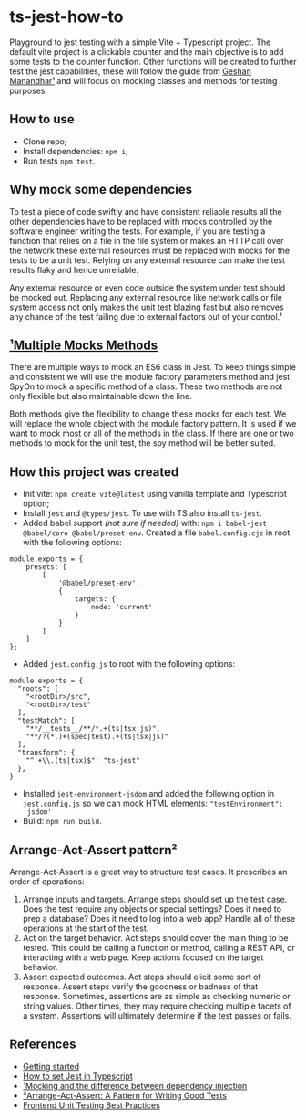 # ts-jest-how-to
Playground to jest testing with a simple Vite + Typescript project. The default vite project is a clickable counter and the main objective is to add some tests to the counter function. Other functions will be created to further test the jest capabilities, these will follow the guide from [Geshan Manandhar¹](https://github.com/leonardofmed/ts-jest-how-to#references) and will focus on mocking classes and methods for testing purposes.

## How to use
- Clone repo;
- Install dependencies: `npm i`;
- Run tests `npm test`.

## Why mock some dependencies
To test a piece of code swiftly and have consistent reliable results all the other dependencies have to be replaced with mocks controlled by the software engineer writing the tests. For example, if you are testing a function that relies on a file in the file system or makes an HTTP call over the network these external resources must be replaced with mocks for the tests to be a unit test. Relying on any external resource can make the test results flaky and hence unreliable.

Any external resource or even code outside the system under test should be mocked out. Replacing any external resource like network calls or file system access not only makes the unit test blazing fast but also removes any chance of the test failing due to external factors out of your control.¹

## [¹Multiple Mocks Methods](https://github.com/leonardofmed/ts-jest-how-to#references)
There are multiple ways to mock an ES6 class in Jest. To keep things simple and consistent we will use the module factory parameters method and jest SpyOn to mock a specific method of a class. These two methods are not only flexible but also maintainable down the line.

Both methods give the flexibility to change these mocks for each test. We will replace the whole object with the module factory pattern. It is used if we want to mock most or all of the methods in the class. If there are one or two methods to mock for the unit test, the spy method will be better suited.

## How this project was created
- Init vite: `npm create vite@latest` using vanilla template and Typescript option;
- Install `jest` and `@types/jest`. To use with TS also install `ts-jest`.
- Added babel support *(not sure if needed)* with: `npm i babel-jest @babel/core @babel/preset-env`. Created a file `babel.config.cjs` in root with the following options:
```
module.exports = {
    presets: [
        [
            '@babel/preset-env',
            {
                targets: {
                    node: 'current'
                }
            }
        ]
    ]
};
```
- Added `jest.config.js` to root with the following options:
```
module.exports = {
  "roots": [
    "<rootDir>/src",
    "<rootDir>/test"
  ],
  "testMatch": [
    "**/__tests__/**/*.+(ts|tsx|js)",
    "**/?(*.)+(spec|test).+(ts|tsx|js)"
  ],
  "transform": {
    "^.+\\.(ts|tsx)$": "ts-jest"
  },
}
```
- Installed `jest-environment-jsdom` and added the following option in `jest.config.js` so we can mock HTML elements: `"testEnvironment": 'jsdom'`
- Build: `npm run build`.

## Arrange-Act-Assert pattern²
Arrange-Act-Assert is a great way to structure test cases. It prescribes an order of operations:

1. Arrange inputs and targets. Arrange steps should set up the test case. Does the test require any objects or special settings? Does it need to prep a database? Does it need to log into a web app? Handle all of these operations at the start of the test.
2. Act on the target behavior. Act steps should cover the main thing to be tested. This could be calling a function or method, calling a REST API, or interacting with a web page. Keep actions focused on the target behavior.
3. Assert expected outcomes. Act steps should elicit some sort of response. Assert steps verify the goodness or badness of that response. Sometimes, assertions are as simple as checking numeric or string values. Other times, they may require checking multiple facets of a system. Assertions will ultimately determine if the test passes or fails.

## References
- [Getting started](https://jestjs.io/docs/getting-started)
- [How to set Jest in Typescript](https://basarat.gitbook.io/typescript/intro-1/jest)
- [¹Mocking and the difference between dependency injection](https://meticulous.ai/blog/mocking-a-javascript-class-with-jest-two-ways-to-make-it-easier/)
- [²Arrange-Act-Assert: A Pattern for Writing Good Tests](https://automationpanda.com/2020/07/07/arrange-act-assert-a-pattern-for-writing-good-tests/)
- [Frontend Unit Testing Best Practices](https://meticulous.ai/blog/frontend-unit-testing-best-practices/)